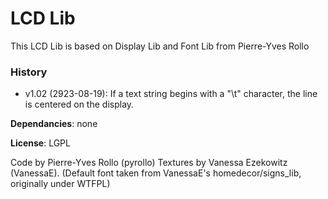 # LCD Lib

This LCD Lib is based on Display Lib and Font Lib from Pierre-Yves Rollo

### History

- v1.02 (2923-08-19): If a text string begins with a "\t" character, the line is centered on the display.


**Dependancies**: none

**License**: LGPL

Code by Pierre-Yves Rollo (pyrollo)
Textures by Vanessa Ezekowitz (VanessaE).
(Default font taken from VanessaE's homedecor/signs_lib, originally under WTFPL)


